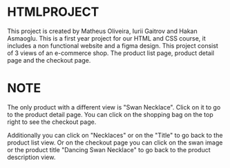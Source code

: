 # HTMLPROJECT

This project is created by Matheus Oliveira, Iurii Gaitrov and Hakan Asmaoglu.
This is a first year project for our HTML and CSS course, it includes a non functional website and a figma design.
This project consist of 3 views of an e-commerce shop. The product list page, product detail page and the checkout page.

# NOTE
The only product with a different view is "Swan Necklace". Click on it to go to the product detail page.
You can click on the shopping bag on the top right to see the checkout page.

Additionally you can click on "Necklaces" or on the "Title" to go back to the product list view.
Or on the checkout page you can click on the swan image or the product title "Dancing Swan Necklace" to go back to the product description view.
